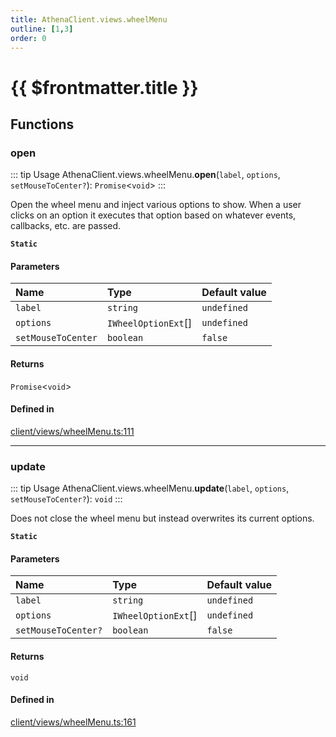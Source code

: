 ```yaml
---
title: AthenaClient.views.wheelMenu
outline: [1,3]
order: 0
---
```


# {{ $frontmatter.title }}


## Functions

### open

::: tip Usage
AthenaClient.views.wheelMenu.**open**(`label`, `options`, `setMouseToCenter?`): `Promise`<`void`\>
:::

Open the wheel menu and inject various options to show.
When a user clicks on an option it executes that option based on whatever events, callbacks, etc. are passed.

**`Static`**

#### Parameters

| Name | Type | Default value |
| :------ | :------ | :------ |
| `label` | `string` | `undefined` |
| `options` | `IWheelOptionExt`[] | `undefined` |
| `setMouseToCenter` | `boolean` | `false` |

#### Returns

`Promise`<`void`\>

#### Defined in

[client/views/wheelMenu.ts:111](https://github.com/Stuyk/altv-athena/blob/bde990b/src/core/client/views/wheelMenu.ts#L111)

___

### update

::: tip Usage
AthenaClient.views.wheelMenu.**update**(`label`, `options`, `setMouseToCenter?`): `void`
:::

Does not close the wheel menu but instead overwrites its current options.

**`Static`**

#### Parameters

| Name | Type | Default value |
| :------ | :------ | :------ |
| `label` | `string` | `undefined` |
| `options` | `IWheelOptionExt`[] | `undefined` |
| `setMouseToCenter?` | `boolean` | `false` |

#### Returns

`void`

#### Defined in

[client/views/wheelMenu.ts:161](https://github.com/Stuyk/altv-athena/blob/bde990b/src/core/client/views/wheelMenu.ts#L161)
